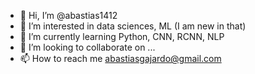 - 👋 Hi, I’m @abastias1412
- 👀 I’m interested in data sciences, ML (I am new in that)
- 🌱 I’m currently learning Python, CNN, RCNN, NLP
- 💞️ I’m looking to collaborate on ...
- 📫 How to reach me abastiasgajardo@gmail.com

<!---
abastias1412/abastias1412 is a ✨ special ✨ repository because its `README.md` (this file) appears on your GitHub profile.
You can click the Preview link to take a look at your changes.
--->
